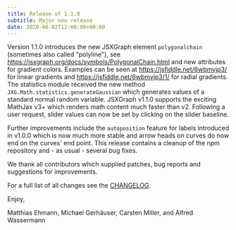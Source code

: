 ```yaml
---
title: Release of 1.1.0
subtitle: Major new release
date: 2020-06-02T12:00:00+00:00
---
```


Version 1.1.0 introduces the new JSXGraph element `polygonalchain` (sometimes also called "polyline"), 
see <https://jsxgraph.org/docs/symbols/PolygonalChain.html> and new attributes for gradient colors. 
Examples can be seen at <https://jsfiddle.net/6wbmvjp3/> for linear gradients and
<https://jsfiddle.net/6wbmvjp3/1/> for radial gradients.
The statistics module received the new method `JXG.Math.statistics.generateGaussian` which generates values 
of a standard normal random variable.
JSXGraph v1.1.0 supports the exciting MathJax v3+ which renders math content much faster than v2.
Following a user request, slider values can now be set by clicking on the slider baseline. 

Further improvements include the `autoposition` feature for labels introduced in v1.0.0 which is now much more stable and arrow heads on curves do now end on the curves' end point. This release contains  a cleanup of the npm repository and - as usual - several bug fixes.

We thank all contributors which supplied patches, bug reports and suggestions for improvements.


For a full list of all changes see the [CHANGELOG](https://github.com/jsxgraph/jsxgraph/blob/master/CHANGELOG.md).

Enjoy, 

Matthias Ehmann, Michael Gerhäuser, Carsten Miller, and Alfred Wassermann
